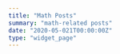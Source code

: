 ```yaml
---
title: "Math Posts"
summary: "math-related posts"
date: "2020-05-021T00:00:00Z"
type: "widget_page"
---
```

